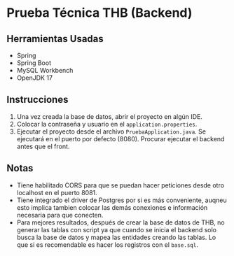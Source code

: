 # Prueba Técnica THB (Backend)

## Herramientas Usadas
- Spring
- Spring Boot
- MySQL Workbench
- OpenJDK 17

## Instrucciones

1. Una vez creada la base de datos, abrir el proyecto en algún IDE.
2. Colocar la contraseña y usuario en el `application.properties`.
3. Ejecutar el proyecto desde el archivo `PruebaApplication.java`. Se ejecutará en el puerto por defecto (8080). Procurar ejecutar el backend antes que el front.

## Notas
- Tiene habilitado CORS para que se puedan hacer peticiones desde otro localhost en el puerto 8081.
- Tiene integrado el driver de Postgres por si es más conveniente, auqneu esto implica tambien colocar las demás conexiones e información necesaria para que conecten.
- Para mejores resultados, después de crear la base de datos de THB, no generar las tablas con script ya que cuando se inicia el backend solo busca la base de datos y mapea las entidades creando las tablas. Lo que si es recomendable es hacer los registros con el `base.sql`.

